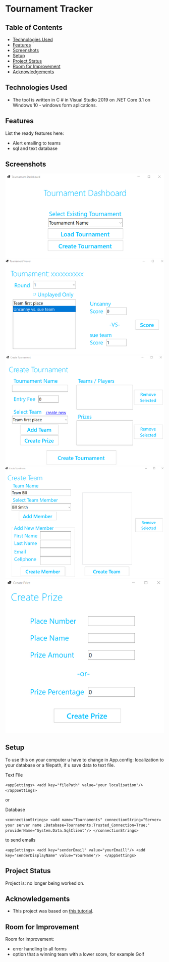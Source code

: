 # Tournament Tracker
> 
> 

## Table of Contents
* [Technologies Used](#technologies-used)
* [Features](#features)
* [Screenshots](#screenshots)
* [Setup](#setup)
* [Project Status](#project-status)
* [Room for Improvement](#room-for-improvement)
* [Acknowledgements](#acknowledgements)


## Technologies Used
- The tool is written in C # in Visual Studio 2019 on .NET Core 3.1 on Windows 10 - windows form aplications.

## Features
List the ready features here:
- Alert emailing to teams
- sql and text database

## Screenshots
![dashboard](./TournamentTracker/ss/dashboard.png)
![tournamentviewer](./TournamentTracker/ss/tournamentviewer.png)
![createtournament](./TournamentTracker/ss/createtournament.png)
![createteam](./TournamentTracker/ss/createteam.png)
![createprize](./TournamentTracker/ss/createprize.png)
<!-- If you have screenshots you'd like to share, include them here. -->

## Setup
To use this on your computer u have to change in App.config: localization to your database or a filepath, if u save data to text file.

Text File

` <appSettings>
    <add key="filePath" value="your localisation"/>
  </appSettings> `
  
  or
  
 Database
 
 ` <connectionStrings>
    <add name="Tournaments" connectionString="Server= your server name ;Database=Tournaments;Trusted_Connection=True;" providerName="System.Data.SqlClient"/>
  </connectionStrings> `
  
 to send emails
 
 ` <appSettings> <add key="senderEmail" value="yourEmaill"/>
    <add key="senderDisplayName" value="YourName"/>  </appSettings>  `

## Project Status
Project is: no longer being worked on.

## Acknowledgements
- This project was based on [this tutorial](https://www.youtube.com/watch?v=wfWxdh-_k_4).


## Room for Improvement

Room for improvement:
- error handling to all forms
- option that a winning team with a lower score, for example Golf 
